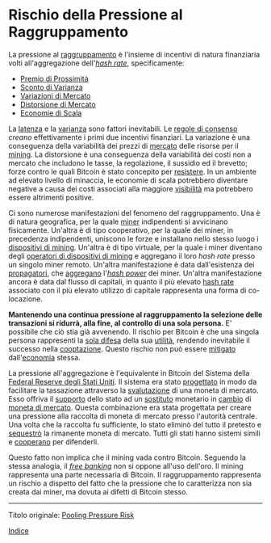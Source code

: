 # Rischio della Pressione al Raggruppamento



La pressione al [raggruppamento](ch101-glossary.md#raggruppamento-pooling) è l'insieme di incentivi di natura finanziaria volti all'aggregazione dell'[_hash rate_](ch101-glossary.md#hash-rate), specificamente:

* [Premio di Prossimità](ch036-proximity-premium-flaw.md)
* [Sconto di Varianza](ch037-variance-discount-flaw.md)
* [Variazioni di Mercato](ch101-glossary.md#variazione)
* [Distorsione di Mercato](ch101-glossary.md#distorsione)
* [Economie di Scala](https://it.wikipedia.org/wiki/Economie_di_scala)

La [latenza](ch101-glossary.md#latenza) e la [varianza](ch101-glossary.md#varianza) sono fattori inevitabili. Le [regole di consenso](ch101-glossary.md#regole-di-consenso) _creano_ effettivamente i primi due incentivi finanziari. La variazione è una conseguenza della variabilità dei prezzi di [mercato](ch101-glossary.md#mercato) delle risorse per il [mining](ch101-glossary.md#centro-di-mining-mine). La distorsione è una conseguenza della variabilità dei costi non a mercato che includono le tasse, la regolazione, il sussidio ed il brevetto; forze contro le quali Bitcoin è stato concepito per [resistere](ch004-axiom-of-resistance.md). In un ambiente ad elevato livello di minaccia, le economie di scala potrebbero diventare negative a causa dei costi associati alla maggiore [visibilità](https://www.theatlantic.com/magazine/archive/2017/09/big-in-venezuela/534177/) ma potrebbero essere altrimenti positive.

Ci sono numerose manifestazioni del fenomeno del raggruppamento. Una è di natura geografica, per la quale [miner](ch101-glossary.md#miner) indipendenti si avvicinano fisicamente. Un'altra è di tipo cooperativo, per la quale dei miner, in precedenza indipendenti, uniscono le forze e installano nello stesso luogo i [dispositivi di mining](ch101-glossary.md#dispositivo-di-mining-grind). Un'altra è di tipo virtuale, per la quale i miner diventano degli [operatori di dispositivi di mining](ch101-glossary.md#operatore-di-dispositivo-di-mining-grinder) e aggregano il loro _hash rate_ presso un singolo miner remoto. Un'altra manifestazione è data dall'esistenza dei [propagatori](ch101-glossary.md#propagatore-relay), che [aggregano](ch101-glossary.md#aggregazione) l'[_hash power_](ch101-glossary.md#hash-power) dei miner. Un'altra manifestazione ancora è data dal flusso di capitali, in quanto il più elevato [hash rate](ch101-glossary.md#hash-rate) associato con il più elevato utilizzo di capitale rappresenta una forma di co-locazione. 

**Mantenendo una continua pressione al raggruppamento la selezione delle transazioni si ridurrà, alla fine, al controllo di una sola persona.** E' possibile che ciò stia già avvenendo. Il rischio per Bitcoin è che una singola persona rappresenti la [sola difesa](ch016-risk-sharing-principle.md) della sua [utilità](ch101-glossary.md#utilità), rendendo inevitabile il successo nella [cooptazione](ch101-glossary.md#cooptazione-co-option). Questo rischio non può essere [mitigato](ch042-balance-of-power-fallacy.md) dall'[economia](ch101-glossary.md#economia) stessa.

La pressione all'aggregazione è l'equivalente in Bitcoin del Sistema della [Federal Reserve degli Stati Uniti](https://www.federalreserve.gov). Il sistema era stato [progettato](ch025-state-banking-principle.md) in modo da facilitare la tassazione attraverso la [svalutazione](https://en.wikipedia.org/wiki/Debasement) di una moneta di mercato. Esso offriva il [supporto](https://en.wikipedia.org/wiki/Legal_tender) dello stato ad un [sostituto](https://en.wikipedia.org/wiki/Federal_Reserve_Note) monetario in [cambio](ch101-glossary.md#scambio) di [moneta di mercato](ch005-money-taxonomy.md). Questa combinazione era stata progettata per creare una pressione alla raccolta di moneta di mercato presso l'autorità centrale. Una volta che la raccolta fu sufficiente, lo stato eliminò del tutto il pretesto e [sequestrò](https://it.wikipedia.org/wiki/Ordine_esecutivo_6102) la rimanente moneta di mercato. Tutti gli stati hanno sistemi simili e [cooperano](https://it.wikipedia.org/wiki/Fondo_Monetario_Internazionale) per difenderli.

Questo fatto non implica che il mining vada contro Bitcoin. Seguendo la stessa analogia, il [_free banking_](https://it.wikipedia.org/wiki/Free_banking) non si oppone all'uso dell'oro. Il mining rappresenta una parte necessaria di Bitcoin. Il raggruppamento rappresenta un rischio a dispetto del fatto che la pressione che lo caratterizza non sia creata dai miner, ma dovuta ai difetti di Bitcoin stesso.

---

Titolo originale: [Pooling Pressure Risk](https://github.com/libbitcoin/libbitcoin-system/wiki/Pooling-Pressure-Risk)

[Indice](/README.md)

